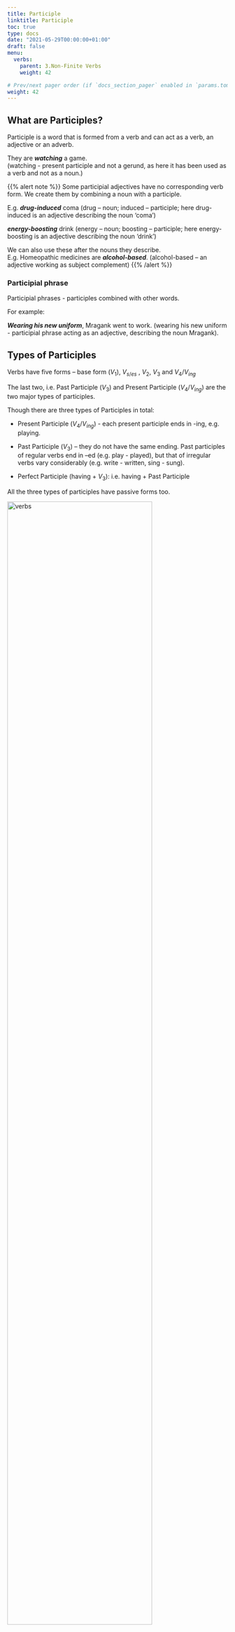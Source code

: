 ```yaml
---
title: Participle    
linktitle: Participle 
toc: true
type: docs
date: "2021-05-29T00:00:00+01:00"
draft: false
menu:
  verbs:
    parent: 3.Non-Finite Verbs
    weight: 42

# Prev/next pager order (if `docs_section_pager` enabled in `params.toml`)
weight: 42
---
```


## What are Participles?

Participle is a word that is formed from a verb and can act as a verb, an adjective or an adverb. 

They are ***watching*** a game. <br>
(watching - present participle and not a gerund, as here it has been used as a verb and not as a noun.)

{{% alert note %}}
Some participial adjectives have no corresponding verb form. We create them by combining a noun with a participle.

E.g. ***drug-induced*** coma (drug – noun; induced – participle; here drug-induced is an adjective describing the noun ‘coma’) 

***energy-boosting*** drink (energy – noun; boosting – participle; here energy-boosting is an adjective describing the noun ‘drink’)

We can also use these after the nouns they describe. <br>
E.g. Homeopathic medicines are ***alcohol-based***. (alcohol-based – an adjective working as subject complement)
{{% /alert %}}

### Participial phrase

Participial phrases - participles combined with other words.

For example:

***Wearing his new uniform***, Mragank went to work.  (wearing his new uniform - participial phrase acting as an adjective, describing the noun Mragank).


## Types of Participles

Verbs have five forms – base form ($V_1$), $V_{s/es}$ , $V_2$, $V_3$ and $V_4/V_{ing}$

The last two, i.e. Past Participle ($V_3$) and Present Participle ($V_4/V_{ing}$) are the two major types of participles.

Though there are three types of Participles in total:

* Present Participle ($V_4/V_{ing}$) -  each present participle ends in -ing, e.g. playing. 

* Past Participle ($V_3$) – they do not have the same ending. Past participles of regular verbs end in –ed (e.g. play - played), but that of irregular verbs vary considerably (e.g. write - written, sing - sung).

* Perfect Participle (having + $V_3$): i.e. having + Past Participle

All the three types of participles have passive forms too. 

<img src="../../../media/verbs/verbs-11.png" alt="verbs" style="width:81%;height:81%;">

We differentiate between the active and passive forms of participles in a sentence based on the sense they make. 

{{% alert note %}}
Perfect participle is not exactly a third type of participle. It is just a commonly used structure that features a present participle (‘having’) and then a past participle (any $V_3$, e.g. ‘written’, ‘eaten’, 'taken').
{{% /alert %}}

### Present Participle

Present Participle, denoted by $V_4/V_{ing}$ : Base form of the verb ($V_1$) + ing

E.g. hearing, walking, jumping etc.

They are ***watching*** a movie. (watching is a present participle here and not a gerund as here it has been used as a verb and not as a noun.)

I saw a ***burning*** tree. (burning is a present participle here and not a gerund as here it has been used as an adjective and not as a noun.)

In the above sentences '$V_1$ + ing' denotes an action going on or an incomplete action.

### Past Participle

Past Participle, denoted by $V_3$  

E.g. broken, wounded, gone etc. 

There is a ***wounded*** person outside. (wounded - past participle working as an adjective)

***Driven*** by poverty, she committed suicide. (driven by poverty – past participle phrase working as an adjective phrase)

Past Participle represents a completed action or state. 

### Perfect Participle

Perfect Participle: having + $V_3$ (third form of the verb)

After ***having finished*** his homework, she went to play. 

Perfect participle denotes a completed action, after the completion of which some time has passed.


## Participle as Adjective

Past and Present participles often function as adjectives that describe nouns. <br>
E.g.: crying girl, broken leg

When used as an adjective, past participle has a passive meaning, while present participle has an active meaning.

burnt house (past participle; a house that is burnt) <br>
falling boulder (present participle; a boulder that is falling)

Shouting loudly, she walked out. (She was shouting – Active meaning) <br>
Shouted at loudly, she walked out. (Someone else shouted at her – Passive meaning)

Some more examples:

A ***demotivated*** person can’t be successful.   (demotivated - past participle working as an adjective)

A person who is ***demotivated*** can’t be successful.   (demotivated - past participle working as an adjective; who is demotivated – relative clause)

A person, ***demotivated***, can't be successful. (demotivated - past participle working as an adjective)

### Adjective clause and Participle

We can substitute an adjective clause with a participle or participle phrase. 

There were a lot of windows in the villa ***that were broken***. (that were broken – adjective clause) <br>
There were a lot of ***broken*** windows in the villa. (broken – participle working as an adjective. This and the previous sentence have the same meaning.)

In the previous sentence, the participle ‘broken’ was before the noun ‘windows’ it was modifying. The participle can also come after the noun it describes. It is generally done to give more emphasis to participle. <br>
They don’t want to leave any stone ***unturned***. (unturned – participle working as an adjective, modifying the noun ‘stone’)

Participle working as an adjective can be subject complement too. <br>
You seem ***tired***. (tired - past participle working as subject complement)

It can act as object complement too. <br>
He kept me ***waiting***. (waiting – present participle working as object complement; it is modifying the object ‘me’.)

The flying lieutenant, ***who was dressed in sky blue uniform***, looked charming. (who was dressed in sky blue uniform – adjective clause) <br>
***Dressed in sky blue uniform***, the flying lieutenant looked charming. (Dressed in sky blue uniform – participle phrase working as an adjective, comes before the noun it describes. Such a participle phrase is usually separated by a comma. We dropped the subject and verb of the adjective phrase)

The girl, ***who is talking to Rohit***, is his fiancé. (who is talking to Rohit – adjective clause) <br>
The girl ***talking to Rohit*** is his fiancé. (talking to Rohit - participle phrase working as an adjective, comes after the noun it describes. We dropped the subject and verb of the adjective phrase)

### Participles used Absolutely

Participles may be used Absolutely (with a noun or pronoun going before):

Weather ***permitting***, there will be a full match tomorrow.

The sea ***being smooth***, the ship lifted its anchor.

<!-- Commented out for ebook sake -->
<!-- ### Degree of participle adjectives 

Just like other adjectives, participle adjectives can have various degrees too (i.e. comparative and superlative forms). So, we can use them to compare different nouns. 

We do so by using intensifiers (e.g. very, extremely, more, and less). 

The news that Azerbaijan attacked Armenia was ***shocking***.

The news that Turkey was supporting Azerbaijan was ***more shocking***.   (more shocking - comparative form of the adjective; we are comparing two news)

That Pakistan and Turkey were sending terrorists to the war was the ***most shocking*** thing I have ever heard. (most shocking - superlative form of the adjective; we are comparing more than two news) -->


## Participle as Verb

English verbs have four forms:

Present tense ($V_1$ and $V_{s/es}$ - write/writes), Past tense ($V_2$ - wrote), Past participle ($V_3$ - written) and Present participle ($V_4$ - writing)

{{% alert note %}}
Some verbs have two past participle ($V_3$) forms, e.g. proved, proven.
{{% /alert %}}

### Property 1

When participles function as a verb, they denote aspect but not tense. 

* Present participle form – indicates an ongoing activity
* Past participle form – indicates a completed activity

To denote tense they need a helping verb. In such verb phrases, the helping verb(s) work as the finite verb part and participles work as the non-finite part. So, these helping verbs carry the tense and are also influenced by the subject’s number and person. 

Aanya has ***cooked*** dinner today. (has – helping verb as per the subject, showing present tense; cooked – past participle)

We have ***cooked*** dinner today. (have – helping verb as per the subject, showing present tense; cooked – past participle)

Aanya had ***cooked*** dinner yesterday. (had - helping verb, showing past tense; cooked – past participle)

Aanya will have ***cooked*** dinner by 8 P.M. (will, have – helping verbs; cooked - past participle)

### Property 2

As you already may have noticed, past participles do not necessarily refer to past time. As they do not denote tense, they can be used to show past, present or future time.

Tom Hanks had ***taken*** a vacation.   (Tense – Past, denoted by had; Aspect – perfect, denoted by past participle taken)

Tom Hanks has ***taken*** a vacation. (Tense – Present, denoted by has; Aspect – perfect, denoted by past participle taken)

Tom Hanks will have ***taken*** a vacation by the time this movie is released. (Tense – Future, denoted by will have; Aspect – perfect, denoted by past participle taken)

{{% alert note %}}
In case you are confused, Aspect denotes the position of the work denoted by the verb, i.e. whether it is complete or ongoing. 

In the above sentences, the past participle denotes perfect aspect, i.e. the action of taking the vacation is complete. In the first sentence, the work was completed in the past; in the second sentence, the work has been completed in the present; and in the third sentence, the work will be complete in the future. 
{{% /alert %}}

<!-- Commented out for ebook sake -->
<!-- ### Property 3

Participle verbal form is non-finite (both past and present participles) and so they cannot alone function as the main verb. For them to function as a main verb, they need a tense-carrying finite verb component.

Dan Brown is ***writing*** a new novel. (writing - non-finite present participle, working as main verb; is – carries the tense) <br>
Dan Brown has ***written*** a novel. (written - non-finite past participle, working as main verb; has – carries the tense)

Differences between the second form ($V_2$) and the third form ($V_3$) are: <br>
A past tense verbal form is a finite verb capable of functioning as the main verb alone. 

Dan Brown ***wrote*** a novel last year. (wrote – finite past tense form, working as main verb without the need of any helping verb)

So, Participles are used to make Verb Phrases/Tenses (continuous, perfect and perfect continuous tenses).

Present participles are used to make progressive (or continuous) verb tenses (forms of be + present participle): 

I am ***playing***. (present progressive tense) <br>
I was ***playing***. (past progressive tense) <br>
I will be ***playing***. (future progressive tense) <br>
(All these sentences indicate the process of playing.) 

{{% alert note %}}
We use forms of be + past participle to make passive sentences.
{{% /alert %}}

Past participles are used to make perfect verb tenses (forms of have + past participle): 

I have ***gone***. (present perfect tense) <br>
I had ***gone***. (past perfect tense) <br>
I will have ***gone***. (future perfect tense)

We use both past and present participles together to form perfect progressive tenses:

I have ***been playing***. (present perfect progressive tense; been - past participle; playing – present participle) <br>
I had ***been playing***. (past perfect progressive tense; been - past participle; playing – present participle) <br>
I will have ***been playing***. (future perfect progressive tense; been - past participle; playing – present participle)

### Property 4

A verb phrase can have as many as four parts (combination of helping verbs and participles).

For example:

Crocodiles ***ate*** many Japanese soldiers during world war II. (ate – simple past tense/$V_2$)

When soldiers arrived, the traitors ***were stabbing*** Julius Caesar. (were – helping verb; stabbing - present participle)

This hungry dog ***has been roaming*** in front of the main gate since long. (has – helping verb; been – past participle; roaming - present participle)

The hungry dog ***should have been fed*** by now. (should, have – helping verbs; been, fed – past participles) -->


## To identify Participle as adjective Vs Participle as a part of verb phrase

### Test for present participle - Use ‘very’ 

We can use ‘very’ to test whether a participle is working as a verb or as an adjective. ‘Very’ is a special kind of adverb which is generally used to modify an adjective and not a verb. So, if the sentence/phrase makes sense even when we use ‘very’ before the participle, then the participle most probably is an adjective.  

Consider the following sentences: 

This dog is ***annoying***. <br>
This dog is very ***annoying***. (it still makes sense; so here annoying is working as an adjective, and a subject complement; is – main verb)

This dog is ***annoying*** the workers. <br>
This dog is very ***annoying*** the workers. (makes no sense; so here annoying is working as a verb, in fact it is the main verb; is – helping verb)

{{% alert note %}}
This test is less reliable with -ed forms than it is with -ing forms of participles.
{{% /alert %}}

<!-- Commented out for ebook sake -->
<!-- ### Test for present participle - Convert progressive form to non-progressive form

If we can change the continuous (-ing) form into a non-continuous form of verb, then that participle is working as a verb, otherwise it’s an adjective:  
                                  
The soldiers are ***singing***. <br>
The soldiers sing. (sounds fine, so singing – participle working as a verb)

My back is ***itching***. <br>    	
My back itches. (sounds fine, so itching – participle working as a verb)
 
Now see these sentences:

The task was ***exiting***.	<br>
The task exited. (sounds odd, so here exiting - participle working as an adjective, which is the subject complement; task = exiting)

Her article was ***interesting***. <br>	 
Her article interested. (sounds odd, so here interesting - participle working as an adjective, which is the subject complement; her article = interesting) -->

### Test for past and present participle - Convert participle into a relative clause

If we can transform a participle into a relative clause then it means that it is working as a participle adjective, otherwise it is working as a verb.

These ***rotten*** eggs smell really bad. (rotten – past participle working as an adjective) <br>
The eggs ***that are rotten*** smell really bad. (that are rotten - relative clause)

Earthquake has ***destroyed*** the whole town. (destroyed – past participle working as a verb) <br>
Earthquake ***that has destroyed*** the whole town. (sounds incomplete)

The ***barking*** dogs did not let me concentrate. (barking – present participle working as an adjective) <br>
The dogs ***that were barking*** did not let me concentrate. (that were barking - relative clause)

Those cats are ***eating*** fish. (eating – present participle working as a verb) <br>
Those cats ***that are eating*** fish.  (sounds incomplete) 

### Test for past participle - Presence of a ‘by’ preposition phrase and ‘that’ clause

Presence of a ‘by’ preposition phrase is an indication that the -ed form of participle is working as a verb. 

Conversely, if a complement is present (e.g. a that-clause), then it’s an indication that the participle is working as an adjective.   

The judge was ***convinced*** by the lawyer's argument. (convinced – participle working as a verb; action of convincing was done by the arguments of the lawyer.)

The judge was ***convinced*** that the defendant was guilty. (convinced – participle working as an adjective; convinced here is a subject complement, describing the subject; judge = convinced)

<!-- ### Test for past participle – Two different forms

Some verbs have two past participle ($V_3$) forms, one of which always works as a verb, and the other as an adjective. So, in such cases it is easier to identify whether the past participle is working as a verb or as an adjective.

I have ***proved*** my point. (proved – past participle form that works as a verb)

My point has been ***proven***. (proven – past participle form that works as an adjective) -->


## Participle in Passive Voice

Passive voice is formed as follows: to be + past participle

The cows ***are milked*** twice a day. (are – a form of the verb ‘be’; milked – past participle)

The goon ***was captured*** near the toll plaza. (was – a form of the verb ‘be’; captured – past participle)

Players ***will be taken*** to the stadium by bus. (will – modal verb; be – a form of the verb ‘be’; taken – past participle)

There are various forms of passive voice, but past participles features in every one of them.


## Participle as Adverb

Participles can function as adverbs too, which describe how the verb was done.

Aanya came ***screaming*** out of the club. (came how? - screaming)

She came home ***crying***. (came home how? - crying)


## Present Participle Vs Gerund

### Concept 1

If the –ing form is working as a noun (with some characteristics of a verb), then that’s a gerund and if it’s working as an adjective or verb, then it’s a present participle. 

***Reading*** is my hobby.  (reading – gerund, as it is working as a noun, which is the subject of the sentence)

I like ***reading***.  (reading – gerund, as it is working as a noun, which is the object of the sentence)

{{% alert note %}}
For those who know Hindi, gerund will sound as na, ne, ni, e.g. padhna
{{% /alert %}}

I saw him ***reading***. (reading – present participle, it is working as an adjective)

{{% alert note %}}
For those who know Hindi, present participle will sound as –te hue, e.g. padhte hue
{{% /alert %}}

### Concept 2

Whether an -ing form is a gerund or a present participle can sometimes be a matter of interpretation:

***Hunting*** wolves can be dangerous. 

This is an ambiguous sentence which can have two different meanings.

If in the above sentence, hunting is a present participle working as an adjective that describes wolves, then the sentence means: <br>
‘Wolves that hunt’ can be dangerous.

If instead, hunting is a gerund, then wolves is the object of the gerund and the sentence means: <br>
‘To hunt wolves’ can be dangerous.
